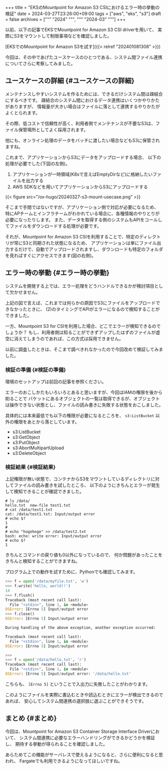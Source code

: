 +++
title = "EKSのMountpoint for Amazon S3 CSIにおけるエラー時の挙動の検証"
date = 2024-03-27T23:26:00+09:00
tags = ["aws", "eks", "s3"]
draft = false
archives = ["""
  "2024"
  """, """
  "2024-03"
  """]
+++

以前、以下の記事でEKSでMountpoint for Amazon S3 CSI driverを用いて、
実際にS3をマウントして制限事項などを確認しました。

[EKSでのMountpoint for Amazon S3を試す]({{< relref "202401081308" >}})

今回は、その中であげたユースケースのひとつである、システム間ファイル連携についてさらに考察してみました。


## ユースケースの詳細 {#ユースケースの詳細}

メンテナンスしやすいシステムを作るためには、できるだけシステム間は疎結合にするべきです。
疎結合のシステム間におけるデータ連携はいくつかやりかたがありますが、
情報量が大きい場合はファイルに落として連携するやりかたがよくとられます。

その際、低コストで信頼性が高く、利用者側でメンテナンスが不要なS3は、ファイル保管場所としてよく採用されます。

他にも、オンライン処理のデータをバッチに渡したい場合などもS3に保管されますね。

これまで、アプリケーションからS3にデータをアップロードする場合、
以下の処理が必要でした(下図の左側)。

1.  アプリケーションが一時領域(K8sで言えばEmptyDirなど)に格納したいファイルを出力する
2.  AWS SDKなどを用いてアプリケーションからS3にアップロードする

{{< figure src="/ox-hugo/20240327-s3-mount-usecase.png" >}}

そこまで手間ではないですが、アプリケーション側で対応が必要になるため、
特にAPチームとインフラチームがわかれている場合に、各種情報のやりとりが必要になったりします。
また、データを取得する側のシステムもAPIをコールしてファイルをダウンロードする処理が必要です。

それが、Mountpoint for Amazon S3 CSIを利用することで、特定のディレクトリが常にS3と同期された状態になるため、
アプリケーションは単にファイル出力するだけで、自動でアップロードされますし、ダウンロードも特定のフォルダを見ればすぐにアクセスできます(図の右側)。


## エラー時の挙動 {#エラー時の挙動}

システムを開発する上では、エラー処理をどうハンドルできるかが検討項目として欠かせません。

上記の図で言えば、これまでは何らかの原因でS3にファイルをアップロードできなかったときに、
(2)のタイミングでAPIがエラーになるので検知することができました。

一方、Mountpoint S3 for CSIを利用した場合、どこでエラーが検知できるのでしょうか？
もし、利用者側は知ることができずアップしたはずのファイルが虚空に消えてしまうのであれば、この方式は採用できません。

以前に調査したときは、そこまで調べきれなかったので今回改めて検証してみました。


### 検証の準備 {#検証の準備}

環境のセットアップは前回の記事を参照ください。

エラーのおこしかたもいろいろとあると思いますが、今回はIAMの権限を後から削ることで
バケットにあるオブジェクトの一覧は取得できるが、オブジェクトは操作できない状態とし、ファイルの読み書きに失敗する状態をおこしました。

具体的には本来最低でも以下の権限が必要になるところを、 `s3:ListBucket` 以外の権限をあとから落としています。

-   s3:ListBucket
-   s3:GetObject
-   s3:PutObject
-   s3:AbortMultipartUpload
-   s3:DeleteObject


### 検証結果 {#検証結果}

上記権限が無い状態で、コンテナからS3をマウントしているディレクトリに対してファイルの読み書きを試したところ、
以下のようにきちんとエラーが発生して検知できることが確認できました。

```text
# ls /data/
hello.txt  new-file test1.txt
# cat /data/test1.txt
cat: /data/test1.txt: Input/output error
# echo $?
1
#
# echo "hogehoge" >> /data/test2.txt
bash: echo: write error: Input/output error
# echo $?
1
```

きちんとコマンドの戻り値も0以外になっているので、
何か問題があったことをきちんと検知することができますね。

プログラム上での動作を試すために、Pythonでも確認してみます。

```python
>>> f = open('/data/myfile.txt', 'w')
>>> f.write('hello, world!!')
14
>>> f.flush()
Traceback (most recent call last):
  File "<stdin>", line 1, in <module>
OSError: [Errno 5] Input/output error
>>> f.close()
OSError: [Errno 5] Input/output error

During handling of the above exception, another exception occurred:

Traceback (most recent call last):
  File "<stdin>", line 1, in <module>
OSError: [Errno 5] Input/output error

>>>
>>> f = open('/data/hello.txt', 'r')
Traceback (most recent call last):
  File "<stdin>", line 1, in <module>
OSError: [Errno 5] Input/output error: '/data/hello.txt'
```

こちらも、 `[Errno 5]` ということで入出力に失敗したことがわかります。

このようにファイルを実際に書込むときや読込むときにエラーが検出できるのであれば、
安心してシステム間連携の選択肢に選ぶことができそうです。


## まとめ {#まとめ}

今回は、Mountpoint for Amazon S3 Container Storage Interface Driverにおいて、
システム間連携に必要なエラーハンドリングができるかどうかを検証し、
期待する挙動が得られることを確認しました。

あらためてこの機能がサーバレスで使えるようになると、さらに便利になると思われ、
Fargateでも利用できるようになってほしいですね。
